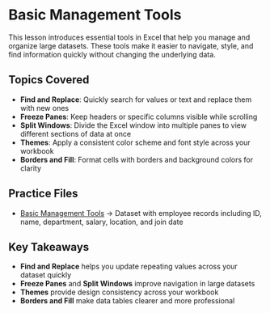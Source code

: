 # Basic Management Tools

This lesson introduces essential tools in Excel that help you manage and organize large datasets. These tools make it easier to navigate, style, and find information quickly without changing the underlying data.

## Topics Covered
- **Find and Replace**: Quickly search for values or text and replace them with new ones  
- **Freeze Panes**: Keep headers or specific columns visible while scrolling  
- **Split Windows**: Divide the Excel window into multiple panes to view different sections of data at once  
- **Themes**: Apply a consistent color scheme and font style across your workbook  
- **Borders and Fill**: Format cells with borders and background colors for clarity  

## Practice Files
- [Basic Management Tools](./basic_management_tools.xlsx) → Dataset with employee records including ID, name, department, salary, location, and join date  

## Key Takeaways
- **Find and Replace** helps you update repeating values across your dataset quickly  
- **Freeze Panes** and **Split Windows** improve navigation in large datasets  
- **Themes** provide design consistency across your workbook  
- **Borders and Fill** make data tables clearer and more professional  
